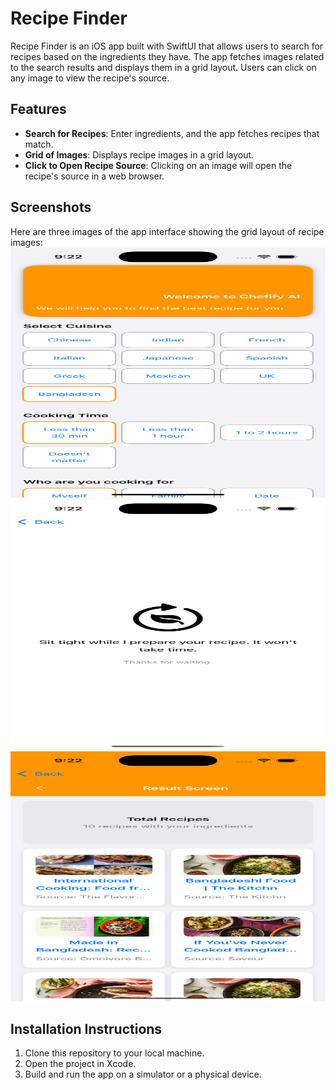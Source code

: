 # Recipe Finder

Recipe Finder is an iOS app built with SwiftUI that allows users to search for recipes based on the ingredients they have. The app fetches images related to the search results and displays them in a grid layout. Users can click on any image to view the recipe's source.

## Features

- **Search for Recipes**: Enter ingredients, and the app fetches recipes that match.
- **Grid of Images**: Displays recipe images in a grid layout.
- **Click to Open Recipe Source**: Clicking on an image will open the recipe's source in a web browser.

## Screenshots

Here are three images of the app interface showing the grid layout of recipe images:
<img src="https://github.com/Rakibul66/chefify-ai/blob/main/preview/a.png?raw=true" width="600" height="400">
<img src="https://github.com/Rakibul66/chefify-ai/blob/main/preview/b.png?raw=true" width="600" height="400">
<img src="https://github.com/Rakibul66/chefify-ai/blob/main/preview/c.png?raw=true" width="600" height="400">


## Installation Instructions

1. Clone this repository to your local machine.
2. Open the project in Xcode.
3. Build and run the app on a simulator or a physical device.

